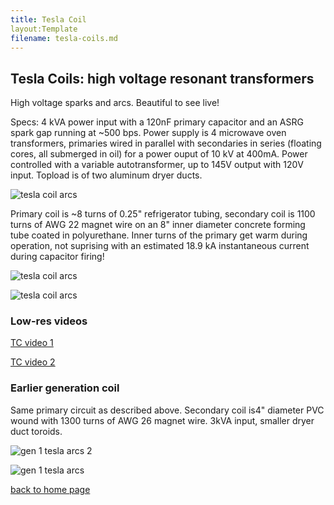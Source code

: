 ```yaml
---
title: Tesla Coil
layout:Template
filename: tesla-coils.md
--- 
```



## Tesla Coils: high voltage resonant transformers

High voltage sparks and arcs.  Beautiful to see live!

Specs: 4 kVA power input with a 120nF primary capacitor and an
ASRG spark gap running at ~500 bps. Power supply is 4 microwave oven 
transformers, primaries wired in parallel with secondaries in series
(floating cores, all submerged in oil) for a power ouput of 10 kV
at 400mA.  Power controlled with a variable autotransformer, up to 
145V output with 120V input. Topload is of two aluminum dryer ducts.

![tesla coil arcs]({{https://blbadger.github.io}}newtesla.jpg)

Primary coil is ~8 turns of 0.25" refrigerator tubing, secondary coil
is 1100 turns of AWG 22 magnet wire on an 8" inner diameter concrete 
forming tube coated in polyurethane. Inner turns of the primary get 
warm during operation, not suprising with an estimated 18.9 kA instantaneous 
current during capacitor firing!

![tesla coil arcs]({{https://blbadger.github.io}}tesla_3.jpg)

![tesla coil arcs]({{https://blbadger.github.io}}tesla_4.jpg)

### Low-res videos 

[TC video 1](http://www.youtube.com/watch?v=gwUA4ATNvRg)

[TC video 2](http://www.youtube.com/watch?v=FyRCdSQW1GY)


### Earlier generation coil

Same primary circuit as described above.  Secondary coil is4" diameter PVC wound 
with 1300 turns of AWG 26 magnet wire. 3kVA input, smaller dryer duct toroids.

![gen 1 tesla arcs 2]({{https://blbadger.github.io}}tesla_5.JPG)

![gen 1 tesla arcs]({{https://blbadger.github.io}}tesla_6.JPG)

[back to home page](https://blbadger.github.io/)

